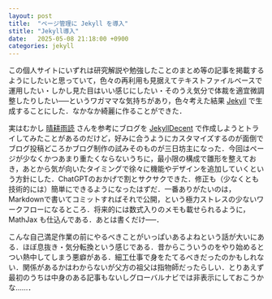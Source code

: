 ```yaml
---
layout: post
title:  "ページ管理に Jekyll を導入"
stitle: "Jekyll導入"
date:   2025-05-08 21:18:00 +0900
categories: jekyll
---
```



この個人サイトにいずれは研究解説や勉強したことのまとめ等の記事を掲載するようにしたいと思っていて，色々の再利用も見据えてテキストファイルベースで運用したい・しかし見た目はいい感じにしたい・そのうえ気分で体裁を適宜微調整したりしたい–––というワガママな気持ちがあり，色々考えた結果 [Jekyll](https://jekyllrb.com/) で生成することにした．なかなか綺麗に作ることができた．

実はむかし [晴耕雨読](https://tex2e.github.io/blog/) さんを参考にブログを [JekyllDecent](https://jwillmer.github.io/jekyllDecent/) で作成しようとトライしてみたことがあるのだけど，好みに合うようにカスタマイズするのが面倒でブログ投稿どころかブログ制作の試みそのものが三日坊主になった．今回はページが少なくかつあまり重たくならないうちに，最小限の構成で雛形を整えておき，あとから気が向いたタイミングで徐々に機能やデザインを追加していくという方針にした．ChatGPTのおかげで割とサクサクできた．修正も（少なくとも技術的には）簡単にできるようになったはずだ．一番ありがたいのは，Markdownで書いてコミットすればそれで公開，という極力ストレスの少ないワークフローになるところ．将来的には数式入りのメモも載せられるように，MathJax も仕込んである．あとは書くだけ–––．

こんな自己満足作業の前にやるべきことがいっぱいあるよねという話が大いにある．ほぼ息抜き・気分転換という感じである．昔からこういうのをやり始めるとつい熱中してしまう悪癖がある．細工仕事で身をたてるべきだったのかもしれない．関係があるかはわからないが父方の祖父は指物師だったらしい．とりあえず最初のうちは中身のある記事もないしグローバルナビでは非表示にしておこうかな……．